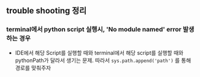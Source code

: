 ## trouble shooting 정리
### terminal에서 python script 실행시, 'No module named' error 발생하는 경우
- IDE에서 해당 Script를 실행할 때와 terminal에서 해당 script를 실행할 때와 pythonPath가 달라서 생기는 문제. 따라서 `sys.path.append('path')` 를 통해 경로를 맞춰주자